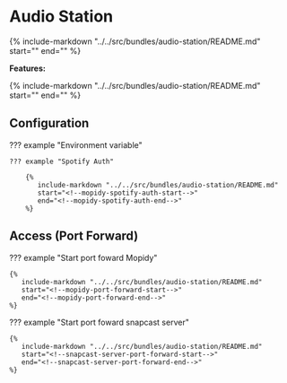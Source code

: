 # Audio Station

{%
   include-markdown "../../src/bundles/audio-station/README.md"
   start="<!--description-start-->"
   end="<!--description-end-->"
%}

**Features:**

{%
   include-markdown "../../src/bundles/audio-station/README.md"
   start="<!--service-set-start-->"
   end="<!--service-set-end-->"
%}

## Configuration

??? example "Environment variable"

    ??? example "Spotify Auth"

        {%
           include-markdown "../../src/bundles/audio-station/README.md"
           start="<!--mopidy-spotify-auth-start-->"
           end="<!--mopidy-spotify-auth-end-->"
        %}

## Access (Port Forward)


??? example "Start port foward Mopidy"

    {%
       include-markdown "../../src/bundles/audio-station/README.md"
       start="<!--mopidy-port-forward-start-->"
       end="<!--mopidy-port-forward-end-->"
    %}    


??? example "Start port foward snapcast server"

    {%
       include-markdown "../../src/bundles/audio-station/README.md"
       start="<!--snapcast-server-port-forward-start-->"
       end="<!--snapcast-server-port-forward-end-->"
    %}